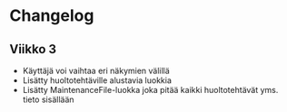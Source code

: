 # Changelog

## Viikko 3
- Käyttäjä voi vaihtaa eri näkymien välillä
- Lisätty huoltotehtäville alustavia luokkia
- Lisätty MaintenanceFile-luokka joka pitää kaikki huoltotehtävät yms. tieto sisällään